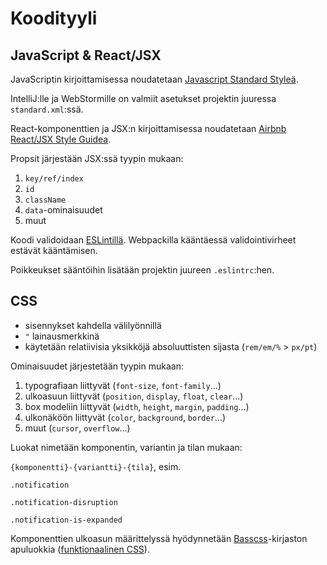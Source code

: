 # Koodityyli

## JavaScript & React/JSX

JavaScriptin kirjoittamisessa noudatetaan [Javascript Standard Styleä](https://standardjs.com/).

IntelliJ:lle ja WebStormille on valmiit asetukset projektin juuressa `standard.xml`:ssä. 

React-komponenttien ja JSX:n kirjoittamisessa noudatetaan 
[Airbnb React/JSX Style Guidea](https://github.com/airbnb/javascript/tree/master/react).
 
Propsit järjestään JSX:ssä tyypin mukaan:
1. `key/ref/index`
2. `id`
3. `className`
4. `data`-ominaisuudet
5. muut
 
Koodi validoidaan [ESLintillä](http://eslint.org/). Webpackilla kääntäessä validointivirheet
estävät kääntämisen.

Poikkeukset sääntöihin lisätään projektin juureen `.eslintrc`:hen.

## CSS

- sisennykset kahdella välilyönnillä
- `"` lainausmerkkinä
- käytetään relatiivisia yksikköjä absoluuttisten sijasta (`rem/em/%` > `px/pt`)

Ominaisuudet järjestetään tyypin mukaan:
1. typografiaan liittyvät (`font-size`, `font-family`...)
2. ulkoasuun liittyvät (`position`, `display`, `float`, `clear`...)
3. box modeliin liittyvät (`width`, `height`, `margin`, `padding`...)
4. ulkonäköön liittyvät (`color`, `background`, `border`...)
5. muut (`cursor`, `overflow`...)

Luokat nimetään komponentin, variantin ja tilan mukaan:

`{komponentti}-{variantti}-{tila}`, esim. 

`.notification`

`.notification-disruption`

`.notification-is-expanded`

Komponenttien ulkoasun määrittelyssä hyödynnetään 
[Basscss](http://basscss.com/)-kirjaston apuluokkia
([funktionaalinen CSS](https://marcelosomers.com/writing/rationalizing-functional-css/)).
